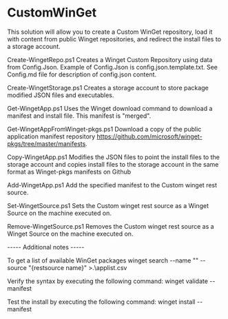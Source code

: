 # CustomWinGet
This solution will allow you to create a Custom WinGet repository, load it with content from public Winget repositories, and redirect the install files to a storage account.

Create-WingetRepo.ps1
    Creates a Winget Custom Repository using data from Config.Json.  Example of Config.Json is config.json.template.txt.  See Config.md file for description of config.json content. 

Create-WingetStorage.ps1
    Creates a storage account to store package modified JSON files and executables. 

Get-WingetApp.ps1
    Uses the Winget download command to download a manifest and install file.  This manifest is "merged".

Get-WingetAppFromWinget-pkgs.ps1
    Download a copy of the public application manifest repository https://github.com/microsoft/winget-pkgs/tree/master/manifests.

Copy-WingetApp.ps1 
    Modifies the JSON files to point the install files to the storage account and copies install files to the storage account in the same format as Winget-pkgs manifests on Github

Add-WingetApp.ps1
    Add the specified manifest to the Custom winget rest source.

Set-WingetSource.ps1
    Sets the Custom winget rest source as a Winget Source on the machine executed on. 

Remove-WingetSource.ps1
    Removes the Custom winget rest source as a Winget Source on the machine executed on. 



----- Additional notes -----

To get a list of available WinGet packages
winget search --name "" --source "{restsource name}" >.\applist.csv

Verify the syntax by executing the following command:
winget validate --manifest <path-to-manifest>

Test the install by executing the following command:
winget install --manifest <path-to-manifest>
